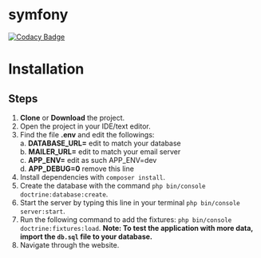 # symfony

[![Codacy Badge](https://api.codacy.com/project/badge/Grade/574006a8f5534e238161afa9ca6d531c)](https://app.codacy.com/app/LykaJ/symfony?utm_source=github.com&utm_medium=referral&utm_content=LykaJ/symfony&utm_campaign=Badge_Grade_Settings)


# Installation

## Steps

1. **Clone** or **Download** the project.
2. Open the project in your IDE/text editor.
3. Find the file **.env** and edit the followings: <br/>
  a. **DATABASE_URL=** edit to match your database <br/>
  b. **MAILER_URL=** edit to match your email server <br/>
  c. **APP_ENV=** edit as such APP_ENV=dev <br/>
  d. **APP_DEBUG=0** remove this line <br/>
4. Install dependencies with `composer install`.
5. Create the database with the command `php bin/console doctrine:database:create`.
5. Start the server by typing this line in your terminal `php bin/console server:start`.
6. Run the following command to add the fixtures: `php bin/console doctrine:fixtures:load`.
**Note: To test the application with more data, import the `db.sql` file to your database.**
7. Navigate through the website.

 
